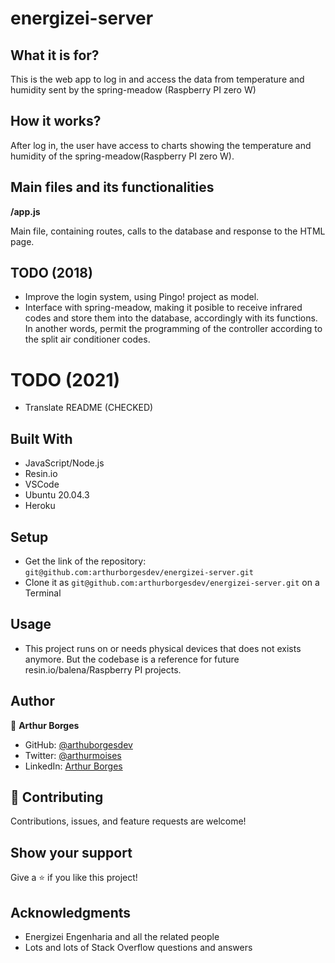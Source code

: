 # energizei-server

## What it is for?

This is the web app to log in and access the data from temperature and humidity sent by the spring-meadow (Raspberry PI zero W)


## How it works?

After log in, the user have access to charts showing the temperature and humidity of the spring-meadow(Raspberry PI zero W).


## Main files and its functionalities

**/app.js**

Main file, containing routes, calls to the database and response to the HTML page.

## TODO (2018)

* Improve the login system, using Pingo! project as model.
* Interface with spring-meadow, making it posible to receive infrared codes and store them into the database, accordingly with its functions. In another words, permit the programming of the controller according to the split air conditioner codes.


# TODO (2021)

* Translate README (CHECKED)

## Built With

- JavaScript/Node.js
- Resin.io
- VSCode
- Ubuntu 20.04.3
- Heroku

## Setup

- Get the link of the repository: `git@github.com:arthurborgesdev/energizei-server.git`
- Clone it as `git@github.com:arthurborgesdev/energizei-server.git` on a Terminal

## Usage

- This project runs on or needs physical devices that does not exists anymore. But the codebase is a reference for future resin.io/balena/Raspberry PI projects.


## Author

👤 **Arthur Borges**

- GitHub: [@arthuborgesdev](https://github.com/arthurborgesdev)
- Twitter: [@arthurmoises](https://twitter.com/arthurmoises)
- LinkedIn: [Arthur Borges](https://linkedin.com/in/arthurmoises)


## 🤝 Contributing

Contributions, issues, and feature requests are welcome!

## Show your support

Give a ⭐️ if you like this project!

## Acknowledgments

- Energizei Engenharia and all the related people
- Lots and lots of Stack Overflow questions and answers